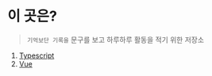 # 이 곳은?

> `기억보단 기록을` 문구를 보고 하루하루 활동을 적기 위한 저장소



 1. [Typescript](./typescript/README.md)
 2. [Vue](./frontend/framework/vue/README.md)